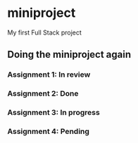 # miniproject
My first Full Stack project

## Doing the miniproject again

### Assignment 1: In review

### Assignment 2: Done

### Assignment 3: In progress

### Assignment 4: Pending
